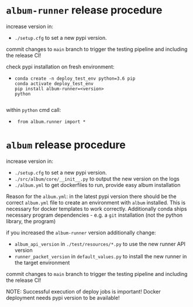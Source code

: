# `album-runner` release procedure
increase version in:
- `./setup.cfg` to set a new pypi version.

commit changes to `main` branch to trigger the testing pipeline and including the release CI!

check pypi installation on fresh environment:
- ```
  conda create -n deploy_test_env python=3.6 pip
  conda activate deploy_test_env
  pip install album-runner=<version>
  python
 
within `python` cmd call:
- ` from album.runner import *`
 
# `album` release procedure
increase version in:
- `./setup.cfg` to set a new pypi version.
- `./src/album/core/__init__.py` to output the new version on the logs
- `./album.yml` to get dockerfiles to run, provide easy album installation

Reason for the `album.yml`: in the latest pypi version there should be the correct `album.yml` file to create an environment 
with `album` installed. This is necessary for docker templates to work correctly. Additionally conda ships
necessary program dependencies - e.g. a `git` installation (not the python library, the program)

if you increased the `album-runner` version additionally change:
- `album_api_version` in `./test/resources/*.py` to use the new runner API version
- `runner_packet_version` in `default_values.py` to install the new runner in the target environment

commit changes to `main` branch to trigger the testing pipeline and including the release CI!

NOTE: Successful execution of deploy jobs is important! Docker deployment needs pypi version to be available!






